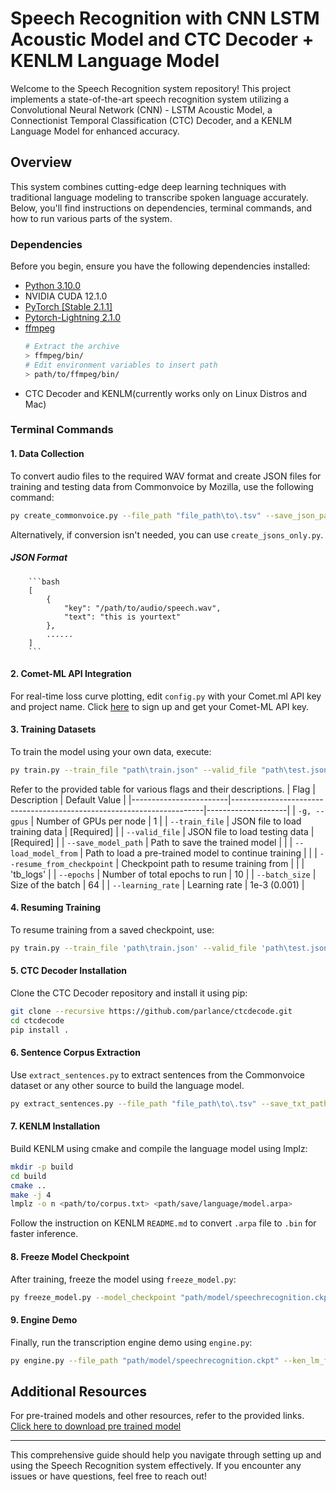 # Speech Recognition with CNN LSTM Acoustic Model and CTC Decoder + KENLM Language Model

Welcome to the Speech Recognition system repository! This project implements a state-of-the-art speech recognition system utilizing a Convolutional Neural Network (CNN) - LSTM Acoustic Model, a Connectionist Temporal Classification (CTC) Decoder, and a KENLM Language Model for enhanced accuracy.

## Overview

This system combines cutting-edge deep learning techniques with traditional language modeling to transcribe spoken language accurately. Below, you'll find instructions on dependencies, terminal commands, and how to run various parts of the system.

### Dependencies

Before you begin, ensure you have the following dependencies installed:

- [Python 3.10.0](https://www.python.org/downloads/release/python-3100/)
- NVIDIA CUDA 12.1.0
- [PyTorch [Stable 2.1.1]](https://pytorch.org/)
- [Pytorch-Lightning 2.1.0](https://www.pytorchlightning.ai/index.html)
- [ffmpeg](https://www.ffmpeg.org/)
    ```bash
    # Extract the archive
    > ffmpeg/bin/
    # Edit environment variables to insert path 
    > path/to/ffmpeg/bin/
    ```
- CTC Decoder and KENLM(currently works only on Linux Distros and Mac)

### Terminal Commands

#### 1. Data Collection

To convert audio files to the required WAV format and create JSON files for training and testing data from Commonvoice by Mozilla, use the following command:

```bash
py create_commonvoice.py --file_path "file_path\to\.tsv" --save_json_path "save\json\path" --audio "audio\src_path\clips\to\.mp3" --percent 10 --convert
```

Alternatively, if conversion isn't needed, you can use `create_jsons_only.py`.

##### JSON Format

        ```bash
        [
            {   
                "key": "/path/to/audio/speech.wav", 
                "text": "this is yourtext"
            },
            ......
        ]
        ```

#### 2. Comet-ML API Integration

For real-time loss curve plotting, edit `config.py` with your Comet.ml API key and project name. Click <a href='https://www.comet.com/site/' target="_blank">here</a> to sign up and get your Comet-ML API key.

#### 3. Training Datasets

To train the model using your own data, execute:

```bash
py train.py --train_file "path\train.json" --valid_file "path\test.json" --save_model_path 'save\model\path'  --valid_file <value> --batch_size <value> --epochs <value>
```

Refer to the provided table for various flags and their descriptions.
| Flag                   | Description                                                           | Default Value      |
|------------------------|-----------------------------------------------------------------------|--------------------|
| `-g, --gpus`           | Number of GPUs per node                                               | 1                  |
| `--train_file`         | JSON file to load training data                                       | [Required]         |
| `--valid_file`         | JSON file to load testing data                                        | [Required]         |
| `--save_model_path`    | Path to save the trained model                                        |                    |
| `--load_model_from`    | Path to load a pre-trained model to continue training                 |                    |
| `--resume_from_checkpoint` | Checkpoint path to resume training from                           |                    |                                                  | 'tb_logs'          |
| `--epochs`             | Number of total epochs to run                                         | 10                 |
| `--batch_size`         | Size of the batch                                                     | 64                 |
| `--learning_rate`      | Learning rate                                                         | 1e-3  (0.001)      |

#### 4. Resuming Training

To resume training from a saved checkpoint, use:

```bash
py train.py --train_file 'path\train.json' --valid_file 'path\test.json' --load_model_from 'path\model\best_model.ckpt' --resume_from_checkpoint 'path\model\' --save_model_path 'save\model\path'
```

#### 5. CTC Decoder Installation

Clone the CTC Decoder repository and install it using pip:

```bash
git clone --recursive https://github.com/parlance/ctcdecode.git
cd ctcdecode
pip install .
```

#### 6. Sentence Corpus Extraction

Use `extract_sentences.py` to extract sentences from the Commonvoice dataset or any other source to build the language model.

```bash
py extract_sentences.py --file_path "file_path\to\.tsv" --save_txt_path "save\path\corpus.txt"
```

#### 7. KENLM Installation

Build KENLM using cmake and compile the language model using lmplz:

```bash
mkdir -p build
cd build
cmake ..
make -j 4
lmplz -o n <path/to/corpus.txt> <path/save/language/model.arpa>
```

Follow the instruction on KENLM `README.md` to convert `.arpa` file to `.bin` for faster inference. 

#### 8. Freeze Model Checkpoint

After training, freeze the model using `freeze_model.py`:

```bash
py freeze_model.py --model_checkpoint "path/model/speechrecognition.ckpt" --save_path "path/to/save/"
```

#### 9. Engine Demo

Finally, run the transcription engine demo using `engine.py`:

```bash
py engine.py --file_path "path/model/speechrecognition.ckpt" --ken_lm_file "path/to/nglm.arpa or path/to/nglm.bin"
```

## Additional Resources

For pre-trained models and other resources, refer to the provided links.
[Click here to download pre trained model](https://mega.nz/folder/Lnxj3YCJ#Na6Nc1m4nz6jiSWTatfKJQ)

---

This comprehensive guide should help you navigate through setting up and using the Speech Recognition system effectively. If you encounter any issues or have questions, feel free to reach out!